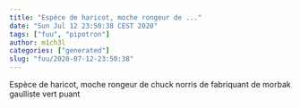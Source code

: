```yaml
---
title: "Espèce de haricot, moche rongeur de ..."
date: "Sun Jul 12 23:50:38 CEST 2020"
tags: ["fuu", "pipotron"]
author: m1ch3l
categories: ["generated"]
slug: "fuu/2020-07-12-23:50:38"
---
```


Espèce de haricot, moche rongeur de chuck norris de fabriquant de morbak gaulliste vert puant
